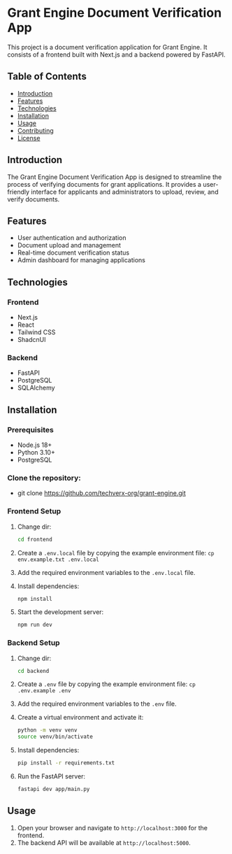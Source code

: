 # Grant Engine Document Verification App

This project is a document verification application for Grant Engine. It consists of a frontend built with Next.js and a backend powered by FastAPI.

## Table of Contents

- [Introduction](#introduction)
- [Features](#features)
- [Technologies](#technologies)
- [Installation](#installation)
- [Usage](#usage)
- [Contributing](#contributing)
- [License](#license)

## Introduction

The Grant Engine Document Verification App is designed to streamline the process of verifying documents for grant applications. It provides a user-friendly interface for applicants and administrators to upload, review, and verify documents.

## Features

- User authentication and authorization
- Document upload and management
- Real-time document verification status
- Admin dashboard for managing applications

## Technologies

### Frontend

- Next.js
- React
- Tailwind CSS
- ShadcnUI

### Backend

- FastAPI
- PostgreSQL
- SQLAlchemy

## Installation

### Prerequisites

- Node.js 18+
- Python 3.10+
- PostgreSQL

### Clone the repository:
- git clone https://github.com/techverx-org/grant-engine.git

### Frontend Setup

1. Change dir:
    ```bash
    cd frontend
    ```

2. Create a `.env.local` file by copying the example environment file:
  `cp env.example.txt .env.local`

3. Add the required environment variables to the `.env.local` file.

4. Install dependencies:
    ```bash
    npm install
    ```

5. Start the development server:
    ```bash
    npm run dev
    ```

### Backend Setup

1. Change dir:
    ```bash
    cd backend
    ```

2. Create a `.env` file by copying the example environment file:
  `cp .env.example .env`

3. Add the required environment variables to the `.env` file.

4. Create a virtual environment and activate it:
    ```bash
    python -m venv venv
    source venv/bin/activate
    ```

5. Install dependencies:
    ```bash
    pip install -r requirements.txt
    ```

6. Run the FastAPI server:
    ```bash
    fastapi dev app/main.py
    ```

## Usage

1. Open your browser and navigate to `http://localhost:3000` for the frontend.
2. The backend API will be available at `http://localhost:5000`.

